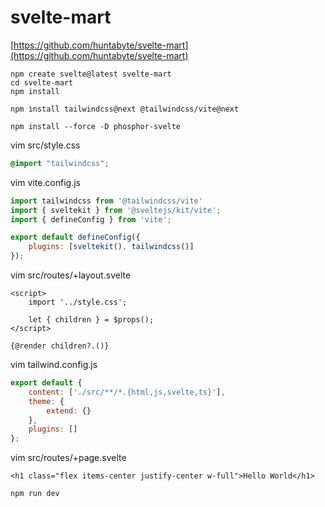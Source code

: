 # svelte-mart
[https://github.com/huntabyte/svelte-mart](https://github.com/huntabyte/svelte-mart)

```
npm create svelte@latest svelte-mart
cd svelte-mart
npm install

npm install tailwindcss@next @tailwindcss/vite@next

npm install --force -D phosphor-svelte

```

vim src/style.css
```css
@import "tailwindcss";
```

vim vite.config.js
```js
import tailwindcss from '@tailwindcss/vite'
import { sveltekit } from '@sveltejs/kit/vite';
import { defineConfig } from 'vite';

export default defineConfig({
    plugins: [sveltekit(), tailwindcss()]
});
```

vim src/routes/+layout.svelte
```svelte
<script>
	import '../style.css';

	let { children } = $props();
</script>

{@render children?.()}
```


vim tailwind.config.js
```js
export default {
    content: ['./src/**/*.{html,js,svelte,ts}'],
    theme: {
        extend: {}
    },
    plugins: []
};
```

vim src/routes/+page.svelte
```svelte
<h1 class="flex items-center justify-center w-full">Hello World</h1>
```

```sh
npm run dev
```